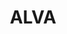 ---
layout: page
title: ALVA
description: A novel data augmentation method to generate new unseen data.
img: assets/img/projects/alva/thumbnail.png
redirect: https://github.com/BaumSebastian/ALVA
importance: 1
category: work
---